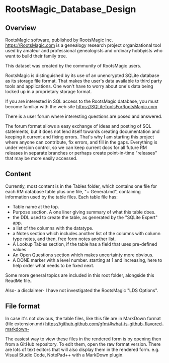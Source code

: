 # RootsMagic_Database_Design

## Overview

RootsMagic software, published by RootsMagic Inc. <https://RootsMagic.com>
is a genealogy research project organizational tool
used by amateur and professional genealogists and ordinary hobbyists who want to
build their family tree.

This dataset was created by the community of RootsMagic users.

RootsMagic is distinguished by its use of an unencrypted SQLite database as its
storage file format. That makes the user's data available to third party tools
and applications. One won't have to worry about one's data being locked up in 
a proprietary storage format.

If you are interested in SQL access to the RootsMagic database, you must become
familiar with the web site <https://SQLiteToolsForRootsMagic.com>

There is a user forum where interesting questions are posed and answered.

The forum format allows a easy exchange of ideas and posting of SQL statements, but it
does not lend itself towards creating documentation and keeping it current and fixing errors.
That's why I am starting this project where anyone can contribute, fix errors, and fill in the gaps.
Everything is under version control, so we can keep current docs for all future RM releases
in separate branches or perhaps create point-in-time "releases" that may be more easily accessed.

## Content

Currently, most content is in the Tables folder, which contains one file for 
each RM database table plus one file, "+ General.md", containing information used by the 
table files.
Each table file has:
* Table name at the top.
* Purpose section. A one liner giving summary of what this table does.
* the DDL used to create the table, as generated by the "SQLite Expert" app.
* a list of the columns with the datatype.
* a Notes section which includes another list of the columns with column type notes, and then, 
free form notes another list.
* A Lookup Tables section, if the table has a field that uses pre-defined values.
* An Open Questions section which makes uncertainty more obvious.
* A DONE marker with a level number. starting at 1 and increasing, 
here to help order what needs to be fixed next.

Some more general topics are included in this root folder, alongside this ReadMe file..

Also- a disclaimer- I have not investigated the RootsMagic "LDS Options".


## File format

In case it's not obvious, the table files, like this file are in MarkDown format (file extension.md)
<https://github.github.com/gfm/#what-is-github-flavored-markdown->

The easiest way to view these files in the rendered form is by opening then from a GitHub repository.
To edit them, open the raw format version.
There are lots of text editors that will also display them in the rendered form.
e.g. Visual Studio Code, NotePad++ with a MarkDown plugin.

